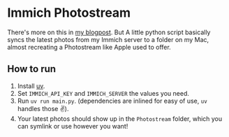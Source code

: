 # Immich Photostream

There's more on this in [my blogpost](). But A little python script basically syncs the latest photos from my Immich server to a folder on my Mac, almost recreating a Photostream like Apple used to offer. 

## How to run

1.  Install [uv](https://docs.astral.sh/uv/).
2.  Set `IMMICH_API_KEY` and `IMMICH_SERVER` the values you need.
3.  Run `uv run main.py`. (dependencies are inlined for easy of use, `uv` handles those ✌️).
4.  Your latest photos should show up in the `Photostream` folder, which you can symlink or use however you want! 

